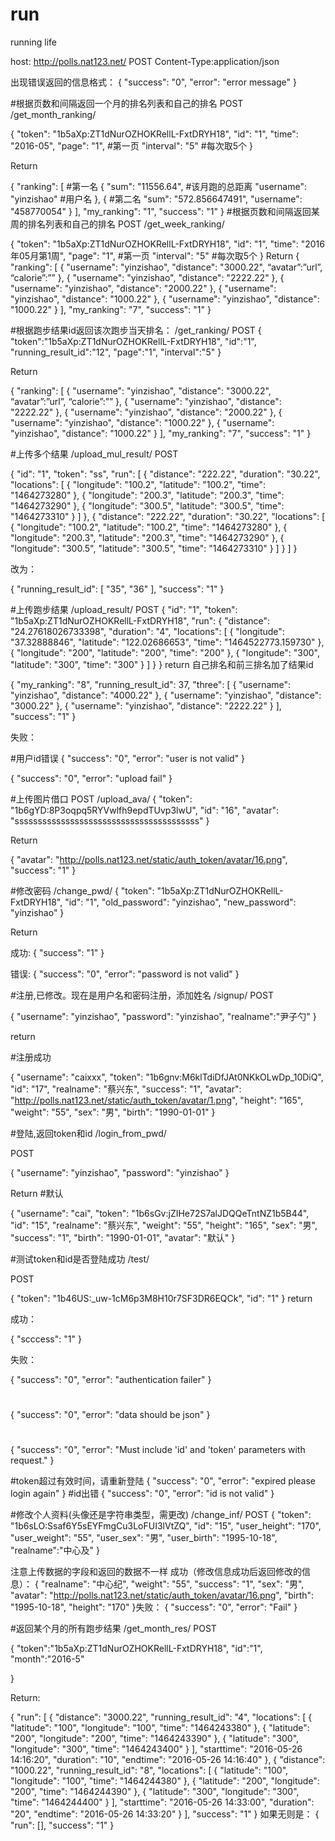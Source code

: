 # run
running life

host: http://polls.nat123.net/
POST
Content-Type:application/json



出现错误返回的信息格式：
{
    "success": "0",
    "error": "error message"
}



#根据页数和间隔返回一个月的排名列表和自己的排名
POST
/get_month_ranking/

{
    "token": "1b5aXp:ZT1dNurOZHOKRellL-FxtDRYH18",
    "id": "1",
    "time": "2016-05",
    "page": "1",	#第一页
    "interval": "5"	#每次取5个
}


Return

{
    "ranking": [		#第一名
        {
            "sum": "11556.64",	#该月跑的总距离
            "username": "yinzishao"	#用户名
        },
        {			#第二名
            "sum": "572.856647491",
            "username": "458770054"
        }
    ],
    "my_ranking": "1",
    "success": "1"
}
#根据页数和间隔返回某周的排名列表和自己的排名
POST
/get_week_ranking/

{
    "token": "1b5aXp:ZT1dNurOZHOKRellL-FxtDRYH18",
    "id": "1",
    "time": "2016年05月第1周",
    "page": "1",	#第一页
    "interval": "5"	#每次取5个
}
Return
{
    "ranking": [
        {
            "username": "yinzishao",
            "distance": "3000.22",
“avatar”:”url”,
“calorie”:””
        },
        {
            "username": "yinzishao",
            "distance": "2222.22"
        },
        {
            "username": "yinzishao",
            "distance": "2000.22"
        },
        {
            "username": "yinzishao",
            "distance": "1000.22"
        },
        {
            "username": "yinzishao",
            "distance": "1000.22"
        }
    ],
    "my_ranking": "7",
    "success": "1"
}


#根据跑步结果id返回该次跑步当天排名：
/get_ranking/
POST
{
    "token":"1b5aXp:ZT1dNurOZHOKRellL-FxtDRYH18",
    "id":"1",
    "running_result_id":"12",
    "page":"1",
    "interval":"5"
}

Return

{
    "ranking": [
        {
            "username": "yinzishao",
            "distance": "3000.22",
“avatar”:”url”,
“calorie”:””
        },
        {
            "username": "yinzishao",
            "distance": "2222.22"
        },
        {
            "username": "yinzishao",
            "distance": "2000.22"
        },
        {
            "username": "yinzishao",
            "distance": "1000.22"
        },
        {
            "username": "yinzishao",
            "distance": "1000.22"
        }
    ],
    "my_ranking": "7",
    "success": "1"
}

#上传多个结果
/upload_mul_result/
POST

{
    "id": "1",
    "token": "ss",
    "run": [
        {
        "distance": "222.22",
        "duration": "30.22",
        "locations": [
            {
                "longitude": "100.2",
                "latitude": "100.2",
                "time": "1464273280"
            },
            {
                "longitude": "200.3",
                "latitude": "200.3",
                "time": "1464273290"
            },
            {
                "longitude": "300.5",
                "latitude": "300.5",
                "time": "1464273310"
            }
        ]
        },
        {
        "distance": "222.22",
        "duration": "30.22",
        "locations": [
            {
                "longitude": "100.2",
                "latitude": "100.2",
                "time": "1464273280"
            },
            {
                "longitude": "200.3",
                "latitude": "200.3",
                "time": "1464273290"
            },
            {
                "longitude": "300.5",
                "latitude": "300.5",
                "time": "1464273310"
            }
        ]
        }
    ]
}

改为：

{
    "running_result_id": [
        "35",
        "36"
    ],
    "success": "1"
}

#上传跑步结果
/upload_result/
POST
{
    "id": "1",
    "token": "1b5aXp:ZT1dNurOZHOKRellL-FxtDRYH18",
    "run": {
        "distance": "24.27618026733398",
        "duration": "4",
        "locations": [
            {
                "longitude": "37.32888846",
                "latitude": "122.02686653",
                "time": "1464522773.159730"
            },
            {
                "longitude": "200",
                "latitude": "200",
                "time": "200"
            },
            {
                "longitude": "300",
                "latitude": "300",
                "time": "300"
            }
        ]
    }
}
return 自己排名和前三排名加了结果id

{
"my_ranking": "8",
"running_result_id": 37,
    "three": [
        {
            "username": "yinzishao",
            "distance": "4000.22"
        },
        {
            "username": "yinzishao",
            "distance": "3000.22"
        },
        {
            "username": "yinzishao",
            "distance": "2222.22"
        }
    ],
    "success": "1"
}



失败：

#用户id错误
{
    "success": "0",
    "error": "user is not valid"
}



{
    "success": "0",
    "error": "upload fail"
}



#上传图片借口
POST
/upload_ava/
{
    "token": "1b6gYD:8P3oqpq5RYVwlfh9epdTUvp3lwU",
    "id": "16",
    "avatar": "ssssssssssssssssssssssssssssssssssssssss"
}

Return

{
    "avatar": "http://polls.nat123.net/static/auth_token/avatar/16.png",
    "success": "1"
}

#修改密码
/change_pwd/
{
    "token": "1b5aXp:ZT1dNurOZHOKRellL-FxtDRYH18",
    "id": "1",
    "old_password": "yinzishao",
    "new_password": "yinzishao"
}

Return

成功:
{
    "success": "1"
}

错误:
{
    "success": "0",
    "error": "password is not valid"
}

#注册,已修改。现在是用户名和密码注册，添加姓名
/signup/
POST

{
    "username": "yinzishao",
"password": "yinzishao",
"realname":"尹子勺"
}

return 

#注册成功

{
    "username": "caixxx",
    "token": "1b6gnv:M6klTdiDfJAt0NKkOLwDp_10DiQ",
    "id": "17",
    "realname": "蔡兴东",
    "success": "1",
    "avatar": "http://polls.nat123.net/static/auth_token/avatar/1.png",
    "height": "165",
    "weight": "55",
    "sex": "男",
    "birth": "1990-01-01"
}

#登陆,返回token和id
/login_from_pwd/

POST

{
    "username": "yinzishao",
    "password": "yinzishao"
}

Return
#默认


{
    "username": "cai",
    "token": "1b6sGv:jZIHe72S7alJDQQeTntNZ1b5B44",
    "id": "15",
    "realname": "蔡兴东",
    "weight": "55",
    "height": "165",
    "sex": "男",
    "success": "1",
    "birth": "1990-01-01",
    "avatar": "默认"
}


#测试token和id是否登陆成功
/test/

POST

{
    "token": "1b46US:_uw-1cM6p3M8H10r7SF3DR6EQCk",
    "id": "1"
}
return

成功：

{
    "scccess": "1"
}

失败：

{
    "success": "0",
    "error": "authentication failer"
}

#
{
    "success": "0",
    "error": "data should be json"
}

#
{
    "success": "0",
    "error": "Must include 'id' and 'token' parameters with request."
}

#token超过有效时间，请重新登陆
{
    "success": "0",
    "error": "expired please login again"
}
#id出错
{
    "success": "0",
    "error": "id is not valid"
}

#修改个人资料(头像还是字符串类型，需更改)
/change_inf/
POST
{
    "token": "1b6sLO:Ssaf6Y5sEYFmgCu3LoFUI3lVtZQ",
    "id": "15",
    "user_height": "170",
    "user_weight": "55",
    "user_sex": "男",
"user_birth": "1995-10-18",
"realname":"中心及"
}


注意上传数据的字段和返回的数据不一样
成功（修改信息成功后返回修改的信息）：
{
    "realname": "中心纪",
    "weight": "55",
    "success": "1",
    "sex": "男",
    "avatar": "http://polls.nat123.net/static/auth_token/avatar/16.png",
    "birth": "1995-10-18",
    "height": "170"
}失败：
{
    "success": "0",
    "error": "Fail"
}



#返回某个月的所有跑步结果
/get_month_res/	
POST

{
    "token":"1b5aXp:ZT1dNurOZHOKRellL-FxtDRYH18",
    "id":"1",
    "month":"2016-5"

}

Return:

	
{
    "run": [
        {
            "distance": "3000.22",
            "running_result_id": "4",
            "locations": [
                {
                    "latitude": "100",
                    "longitude": "100",
                    "time": "1464243380"
                },
                {
                    "latitude": "200",
                    "longitude": "200",
                    "time": "1464243390"
                },
                {
                    "latitude": "300",
                    "longitude": "300",
                    "time": "1464243400"
                }
            ],
            "starttime": "2016-05-26 14:16:20",
            "duration": "10",
            "endtime": "2016-05-26 14:16:40"
        },
        {
            "distance": "1000.22",
            "running_result_id": "8",
            "locations": [
                {
                    "latitude": "100",
                    "longitude": "100",
                    "time": "1464244380"
                },
                {
                    "latitude": "200",
                    "longitude": "200",
                    "time": "1464244390"
                },
                {
                    "latitude": "300",
                    "longitude": "300",
                    "time": "1464244400"
                }
            ],
            "starttime": "2016-05-26 14:33:00",
            "duration": "20",
            "endtime": "2016-05-26 14:33:20"
        }
    ],
    "success": "1"
}
如果无则是：
{
    "run": [],
    "success": "1"
}

